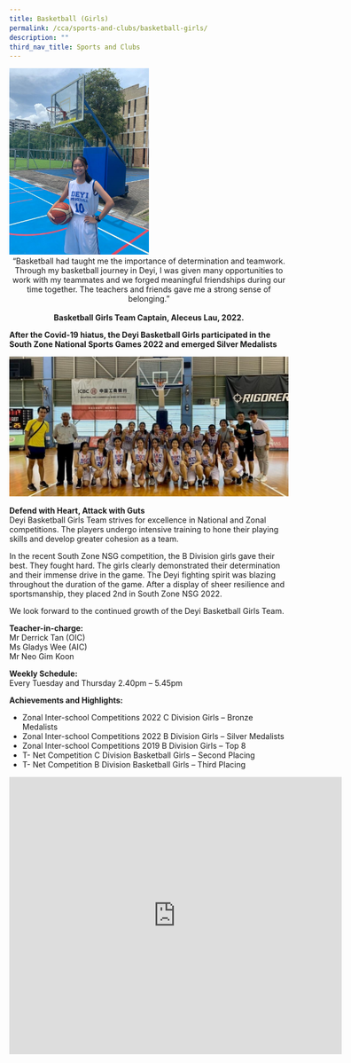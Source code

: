 ```yaml
---
title: Basketball (Girls)
permalink: /cca/sports-and-clubs/basketball-girls/
description: ""
third_nav_title: Sports and Clubs
---
```

<img style="width:50%" src="/images/CAPTAIN%20PICTURE.jpeg">
		
<center>		
“Basketball had taught me the importance of determination and teamwork. Through my basketball journey in Deyi, I was given many opportunities to work with my teammates and we forged meaningful friendships during our time together. The teachers and friends gave me a strong sense of belonging.”
<br><br>
<strong> Basketball Girls Team Captain, Aleceus Lau, 2022. </strong></center>

**After the Covid-19 hiatus, the Deyi Basketball Girls participated in the South Zone National Sports Games 2022 and emerged Silver Medalists**

![South Zone National Sports Games 2022 Silver Medalists](/images/HEADER%20PICTURE.jpeg)

**Defend with Heart, Attack with Guts** <br>
Deyi Basketball Girls Team strives for excellence in National and Zonal competitions. The players undergo intensive training to hone their playing skills and develop greater cohesion as a team.

In the recent South Zone NSG competition, the B Division girls gave their best. They fought hard. The girls clearly demonstrated their determination and their immense drive in the game. The Deyi fighting spirit was blazing throughout the duration of the game. After a display of sheer resilience and sportsmanship, they placed 2nd in South Zone NSG 2022.

We look forward to the continued growth of the Deyi Basketball Girls Team.

**Teacher-in-charge:** <br>
Mr Derrick Tan (OIC) <br>
Ms Gladys Wee (AIC) <br>
Mr Neo Gim Koon <br>

**Weekly Schedule:** <br>
Every Tuesday and Thursday 2.40pm – 5.45pm

**Achievements and Highlights:**
*   Zonal Inter-school Competitions 2022 C Division Girls – Bronze Medalists  
*   Zonal Inter-school Competitions 2022 B Division Girls – Silver Medalists
*   Zonal Inter-school Competitions 2019 B Division Girls – Top 8
*   T- Net Competition C Division Basketball Girls – Second Placing  
*   T- Net Competition B Division Basketball Girls – Third Placing



<iframe allowfullscreen="true" height="500" width="600" frameborder="0" src="https://docs.google.com/presentation/d/e/2PACX-1vQIo9gA74iqV1qow_3TLfciZoRDyMh2tgbzzb1e1zwyB2EgYALueswq_oCPnZUokpYB1gzxm_rarNfx/embed?start=false&amp;loop=true&amp;delayms=10000"></iframe>